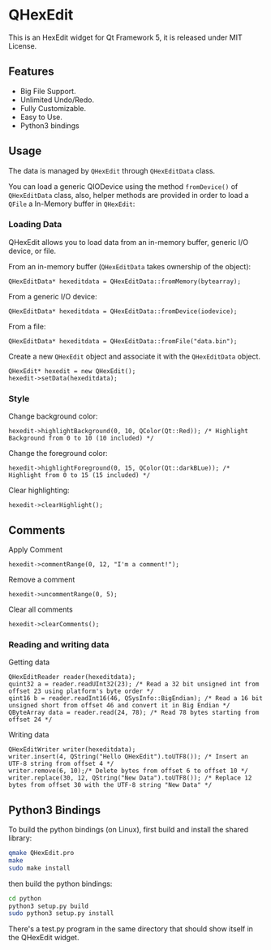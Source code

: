 QHexEdit
========

This is an HexEdit widget for Qt Framework 5, it is released under MIT License.

Features
-----
- Big File Support.
- Unlimited Undo/Redo.
- Fully Customizable.
- Easy to Use.
- Python3 bindings

Usage
-----
The data is managed by `QHexEdit` through `QHexEditData` class.

You can load a generic QIODevice using the method `fromDevice()` of `QHexEditData` class, also, helper methods are provided in order to load a `QFile` a In-Memory buffer in `QHexEdit`:

### Loading Data

QHexEdit allows you to load data from an in-memory buffer, generic I/O device, or file.

From an in-memory buffer (`QHexEditData` takes ownership of the object):

```
QHexEditData* hexeditdata = QHexEditData::fromMemory(bytearray);
```

From a generic I/O device:

```
QHexEditData* hexeditdata = QHexEditData::fromDevice(iodevice);
```

From a file:

```
QHexEditData* hexeditdata = QHexEditData::fromFile("data.bin");
```

Create a new `QHexEdit` object and associate it with the `QHexEditData` object.

```
QHexEdit* hexedit = new QHexEdit();
hexedit->setData(hexeditdata);
```

### Style

Change background color:

```
hexedit->highlightBackground(0, 10, QColor(Qt::Red)); /* Highlight Background from 0 to 10 (10 included) */
```

Change the foreground color:

```
hexedit->highlightForeground(0, 15, QColor(Qt::darkBLue)); /* Highlight from 0 to 15 (15 included) */
```

Clear highlighting:

```
hexedit->clearHighlight();
```

## Comments

Apply Comment

```
hexedit->commentRange(0, 12, "I'm a comment!");
```

Remove a comment

```
hexedit->uncommentRange(0, 5);
```

Clear all comments

```
hexedit->clearComments();
```

### Reading and writing data

Getting data

```
QHexEditReader reader(hexeditdata);
quint32 a = reader.readUInt32(23); /* Read a 32 bit unsigned int from offset 23 using platform's byte order */
qint16 b = reader.readInt16(46, QSysInfo::BigEndian); /* Read a 16 bit unsigned short from offset 46 and convert it in Big Endian */
QByteArray data = reader.read(24, 78); /* Read 78 bytes starting from offset 24 */
```

Writing data

```
QHexEditWriter writer(hexeditdata);
writer.insert(4, QString("Hello QHexEdit").toUTF8()); /* Insert an UTF-8 string from offset 4 */
writer.remove(6, 10);/* Delete bytes from offset 6 to offset 10 */
writer.replace(30, 12, QString("New Data").toUTF8()); /* Replace 12 bytes from offset 30 with the UTF-8 string "New Data" */
```

Python3 Bindings
----------------

To build the python bindings (on Linux), first build and install the shared library:

```bash
qmake QHexEdit.pro
make
sudo make install
```

then build the python bindings:

```bash
cd python
python3 setup.py build
sudo python3 setup.py install
```

There's a test.py program in the same directory that should show itself in the QHexEdit widget.
